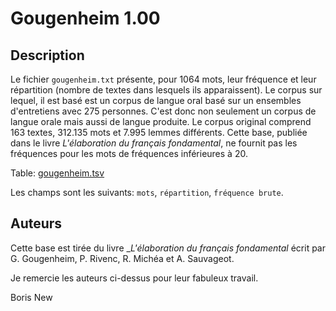 # Gougenheim 1.00 #

## Description ##

Le fichier `gougenheim.txt` présente, pour 1064 mots, leur fréquence et leur répartition (nombre de textes dans lesquels ils apparaissent). Le corpus sur lequel, il est basé est un corpus de langue oral basé sur un ensembles d'entretiens avec 275 personnes. C'est donc non seulement un corpus de langue orale mais aussi de langue produite. Le corpus original comprend 163 textes, 312.135 mots et 7.995 lemmes différents. Cette base, publiée dans le livre _L'élaboration du français fondamental_, ne fournit pas les fréquences pour les mots de fréquences inférieures à 20.

Table: [gougenheim.tsv](gougenheim.tsv)

Les champs sont les suivants:  `mots`, `répartition`, `fréquence brute`.
    
## Auteurs ##
    
Cette base est tirée du livre __L'élaboration du français fondamental_ écrit par G. Gougenheim, P. Rivenc, R. Michéa et A. Sauvageot.

Je remercie les auteurs ci-dessus pour leur fabuleux travail.

Boris New

